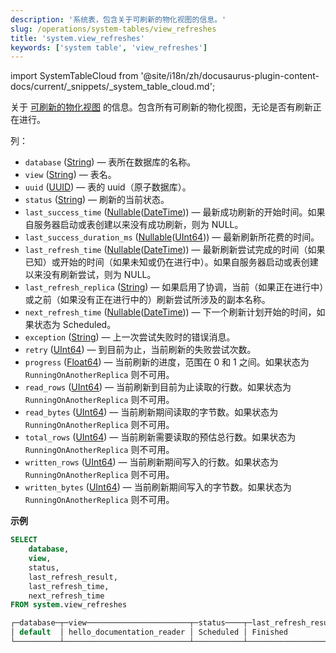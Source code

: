 ```yaml
---
description: '系统表，包含关于可刷新的物化视图的信息。'
slug: /operations/system-tables/view_refreshes
title: 'system.view_refreshes'
keywords: ['system table', 'view_refreshes']
---
```

import SystemTableCloud from '@site/i18n/zh/docusaurus-plugin-content-docs/current/_snippets/_system_table_cloud.md';

<SystemTableCloud/>

关于 [可刷新的物化视图](../../sql-reference/statements/create/view.md#refreshable-materialized-view) 的信息。包含所有可刷新的物化视图，无论是否有刷新正在进行。

列：

- `database` ([String](../../sql-reference/data-types/string.md)) — 表所在数据库的名称。
- `view` ([String](../../sql-reference/data-types/string.md)) — 表名。
- `uuid` ([UUID](../../sql-reference/data-types/uuid.md)) — 表的 uuid（原子数据库）。
- `status` ([String](../../sql-reference/data-types/string.md)) — 刷新的当前状态。
- `last_success_time` ([Nullable](../../sql-reference/data-types/nullable.md)([DateTime](../../sql-reference/data-types/datetime.md))) — 最新成功刷新的开始时间。如果自服务器启动或表创建以来没有成功刷新，则为 NULL。
- `last_success_duration_ms` ([Nullable](../../sql-reference/data-types/nullable.md)([UInt64](../../sql-reference/data-types/int-uint.md))) — 最新刷新所花费的时间。
- `last_refresh_time` ([Nullable](../../sql-reference/data-types/nullable.md)([DateTime](../../sql-reference/data-types/datetime.md))) — 最新刷新尝试完成的时间（如果已知）或开始的时间（如果未知或仍在进行中）。如果自服务器启动或表创建以来没有刷新尝试，则为 NULL。
- `last_refresh_replica` ([String](../../sql-reference/data-types/string.md)) — 如果启用了协调，当前（如果正在进行中）或之前（如果没有正在进行中的）刷新尝试所涉及的副本名称。
- `next_refresh_time` ([Nullable](../../sql-reference/data-types/nullable.md)([DateTime](../../sql-reference/data-types/datetime.md))) — 下一个刷新计划开始的时间，如果状态为 Scheduled。
- `exception` ([String](../../sql-reference/data-types/string.md)) — 上一次尝试失败时的错误消息。
- `retry` ([UInt64](../../sql-reference/data-types/int-uint.md)) — 到目前为止，当前刷新的失败尝试次数。
- `progress` ([Float64](../../sql-reference/data-types/float.md)) — 当前刷新的进度，范围在 0 和 1 之间。如果状态为 `RunningOnAnotherReplica` 则不可用。
- `read_rows` ([UInt64](../../sql-reference/data-types/int-uint.md)) — 当前刷新到目前为止读取的行数。如果状态为 `RunningOnAnotherReplica` 则不可用。
- `read_bytes` ([UInt64](../../sql-reference/data-types/int-uint.md)) — 当前刷新期间读取的字节数。如果状态为 `RunningOnAnotherReplica` 则不可用。
- `total_rows` ([UInt64](../../sql-reference/data-types/int-uint.md)) — 当前刷新需要读取的预估总行数。如果状态为 `RunningOnAnotherReplica` 则不可用。
- `written_rows` ([UInt64](../../sql-reference/data-types/int-uint.md)) — 当前刷新期间写入的行数。如果状态为 `RunningOnAnotherReplica` 则不可用。
- `written_bytes` ([UInt64](../../sql-reference/data-types/int-uint.md)) — 当前刷新期间写入的字节数。如果状态为 `RunningOnAnotherReplica` 则不可用。

**示例**

```sql
SELECT
    database,
    view,
    status,
    last_refresh_result,
    last_refresh_time,
    next_refresh_time
FROM system.view_refreshes

┌─database─┬─view───────────────────────┬─status────┬─last_refresh_result─┬───last_refresh_time─┬───next_refresh_time─┐
│ default  │ hello_documentation_reader │ Scheduled │ Finished            │ 2023-12-01 01:24:00 │ 2023-12-01 01:25:00 │
└──────────┴────────────────────────────┴───────────┴─────────────────────┴─────────────────────┴─────────────────────┘
```
